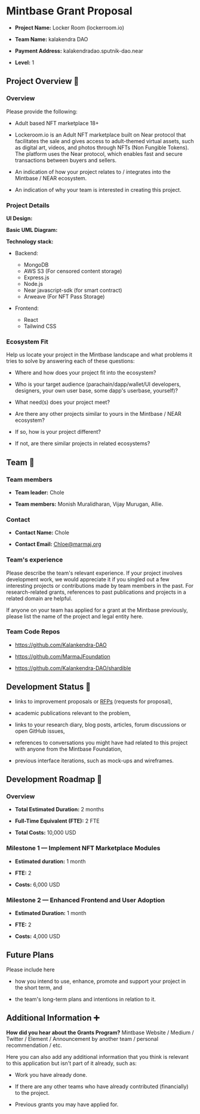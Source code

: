 
# Mintbase Grant Proposal

  

-  **Project Name:** Locker Room (lockerroom.io)

-  **Team Name:** kalakendra DAO

  

-  **Payment Address:** kalakendradao.sputnik-dao.near

  

-  **Level:** 1

  

## Project Overview :page_facing_up:

  

### Overview

  

Please provide the following:

  

- Adult based NFT marketplace 18+

  

- Lockeroom.io is an Adult NFT marketplace built on Near protocol that facilitates the sale and gives access to adult-themed virtual assets, such as digital art, videos, and photos through NFTs (Non Fungible Tokens). The platform uses the Near protocol, which enables fast and secure transactions between buyers and sellers.

  

- An indication of how your project relates to / integrates into the Mintbase / NEAR ecosystem.

  

- An indication of why your team is interested in creating this project.

  

  

### Project Details

  

**UI Design:**

  

**Basic UML Diagram:**

  

**Technology stack:**
- Backend:

	-   MongoDB
	-   AWS S3 (For censored content storage)
	-   Express.js
	-  	 Node.js
	-   Near javascript-sdk (for smart contract)
	-   Arweave (For NFT Pass Storage)
    

- Frontend:

	-  	 React
	-   Tailwind CSS

  

  

### Ecosystem Fit

  

  

Help us locate your project in the Mintbase landscape and what problems it tries to solve by answering each of these questions:

  

  

- Where and how does your project fit into the ecosystem?

  

- Who is your target audience (parachain/dapp/wallet/UI developers, designers, your own user base, some dapp's userbase, yourself)?

  

- What need(s) does your project meet?

  

- Are there any other projects similar to yours in the Mintbase / NEAR ecosystem?

  

- If so, how is your project different?

  

- If not, are there similar projects in related ecosystems?

  

  

## Team :busts_in_silhouette:

  

  

### Team members

  

  

- **Team leader:** Chole

  

- **Team members:** Monish Muralidharan, Vijay Murugan, Allie.

  

  

### Contact

  

  

-  **Contact Name:** Chole

  

-  **Contact Email:** [Chloe@marmaj.org](mailto:Chloe@marmaj.org)

  
  

### Team's experience

  

  

Please describe the team's relevant experience. If your project involves development work, we would appreciate it if you singled out a few interesting projects or contributions made by team members in the past. For research-related grants, references to past publications and projects in a related domain are helpful.

  

  

If anyone on your team has applied for a grant at the Mintbase previously, please list the name of the project and legal entity here.

  

  

### Team Code Repos

  

  

- https://github.com/Kalankendra-DAO

- https://github.com/MarmaJFoundation

  

- https://github.com/Kalankendra-DAO/shardible

  
  

## Development Status :open_book:

  

  

- links to improvement proposals or [RFPs](https://github.com/mintbase/Grants-Program/tree/master/rfp-proposal) (requests for proposal),

  

- academic publications relevant to the problem,

  

- links to your research diary, blog posts, articles, forum discussions or open GitHub issues,

  

- references to conversations you might have had related to this project with anyone from the Mintbase Foundation,

  

- previous interface iterations, such as mock-ups and wireframes.

  

  

## Development Roadmap :nut_and_bolt:



  


  

### Overview

  

  

-  **Total Estimated Duration:**  2 months

  

-  **Full-Time Equivalent (FTE):**  2 FTE

  

-  **Total Costs:** 10,000 USD

  

  

### Milestone 1 — Implement NFT Marketplace Modules

  

  

-  **Estimated duration:** 1 month

  

-  **FTE:** 2

  

-  **Costs:** 6,000 USD
  

### Milestone 2 — Enhanced Frontend and User Adoption

  

  

-  **Estimated Duration:** 1 month

  

-  **FTE:** 2

  

-  **Costs:** 4,000 USD

  
  

## Future Plans

  

  

Please include here

  

  

- how you intend to use, enhance, promote and support your project in the short term, and

  

- the team's long-term plans and intentions in relation to it.

  

  

## Additional Information :heavy_plus_sign:

  

  

**How did you hear about the Grants Program?** Mintbase Website / Medium / Twitter / Element / Announcement by another team / personal recommendation / etc.

  

  

Here you can also add any additional information that you think is relevant to this application but isn't part of it already, such as:

  

  

- Work you have already done.

  

- If there are any other teams who have already contributed (financially) to the project.

  

- Previous grants you may have applied for.